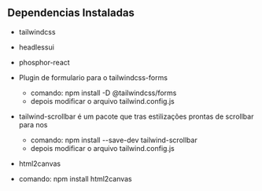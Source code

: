 
## Dependencias Instaladas
* tailwindcss

* headlessui

* phosphor-react

* Plugin de formulario para o tailwindcss-forms
  
  * comando: npm install -D @tailwindcss/forms
  * depois modificar o arquivo tailwind.config.js
* tailwind-scrollbar é um pacote que tras estilizações prontas de scrollbar para nos
  * comando: npm install --save-dev tailwind-scrollbar
  * depois modificar o arquivo tailwind.config.js

* html2canvas
 * comando: npm install html2canvas